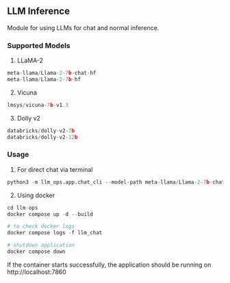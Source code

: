 ## LLM Inference
Module for using LLMs for chat and normal inference.

### Supported Models
1. LLaMA-2 
```python
meta-llama/Llama-2-7b-chat-hf
meta-llama/Llama-2-7b-hf
```
2. Vicuna
```python
lmsys/vicuna-7b-v1.3
```
3. Dolly v2
```python
databricks/dolly-v2-7b
databricks/dolly-v2-12b
```


### Usage

1. For direct chat via terminal
```python
python3 -m llm_ops.app.chat_cli --model-path meta-llama/Llama-2-7b-chat-hf
```


2. Using docker 
```python
cd llm-ops
docker compose up -d --build

# to check docker logs
docker compose logs -f llm_chat

# shutdown application
docker compose down
```

If the container starts successfully, the application should be running
on http://localhost:7860
